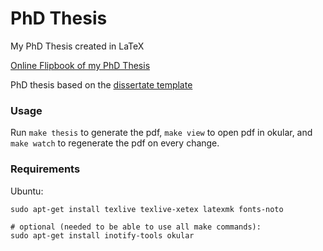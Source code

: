 # PhD Thesis

My PhD Thesis created in LaTeX

[Online Flipbook of my PhD Thesis](shiltemann.github.io/thesis/)


PhD thesis based on the [dissertate template](https://github.com/suchow/Dissertate)

### Usage

Run `make thesis` to generate the pdf, `make view` to open pdf in okular, and `make watch` to regenerate the pdf on every change.


### Requirements

Ubuntu:

```
sudo apt-get install texlive texlive-xetex latexmk fonts-noto

# optional (needed to be able to use all make commands):
sudo apt-get install inotify-tools okular
```
